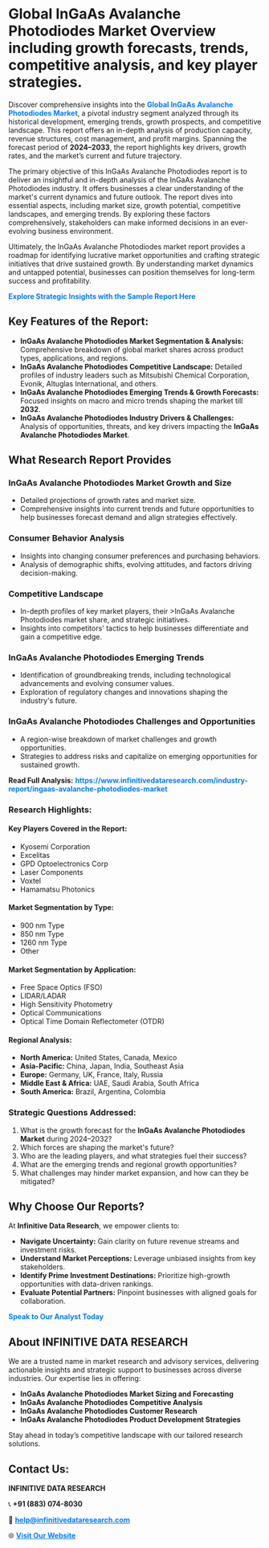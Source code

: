 <h1>Global InGaAs Avalanche Photodiodes Market Overview including growth forecasts, trends, competitive analysis, and key player strategies.</h1>
<p>
Discover comprehensive insights into the 
<a href="https://www.infinitivedataresearch.com/industry-report/ingaas-avalanche-photodiodes-market" rel="dofollow" style="color: #007BFF; text-decoration: none;"><strong>Global InGaAs Avalanche Photodiodes Market</strong></a>, a pivotal industry segment analyzed through its historical development, emerging trends, growth prospects, and competitive landscape. This report offers an in-depth analysis of production capacity, revenue structures, cost management, and profit margins. Spanning the forecast period of <strong>2024–2033</strong>, the report highlights key drivers, growth rates, and the market’s current and future trajectory.
</p>
<p>
The primary objective of this InGaAs Avalanche Photodiodes report is to deliver an insightful and in-depth analysis of the InGaAs Avalanche Photodiodes industry. It offers businesses a clear understanding of the market's current dynamics and future outlook. The report dives into essential aspects, including market size, growth potential, competitive landscapes, and emerging trends. By exploring these factors comprehensively, stakeholders can make informed decisions in an ever-evolving business environment.
</p>
<p>
Ultimately, the InGaAs Avalanche Photodiodes market report provides a roadmap for identifying lucrative market opportunities and crafting strategic initiatives that drive sustained growth. By understanding market dynamics and untapped potential, businesses can position themselves for long-term success and profitability.
</p>
<p>
<a href="https://www.infinitivedataresearch.com/request-sample/reportId=106866" style="color: #007BFF; text-decoration: none;"><strong>Explore Strategic Insights with the Sample Report Here</strong></a>
</p>

<h2>Key Features of the Report:</h2>
<ul>
<li><strong>InGaAs Avalanche Photodiodes Market Segmentation & Analysis:</strong> Comprehensive breakdown of global market shares across product types, applications, and regions.</li>
<li><strong>InGaAs Avalanche Photodiodes Competitive Landscape:</strong> Detailed profiles of industry leaders such as Mitsubishi Chemical Corporation, Evonik, Altuglas International, and others.</li>
<li><strong>InGaAs Avalanche Photodiodes Emerging Trends & Growth Forecasts:</strong> Focused insights on macro and micro trends shaping the market till <strong>2032</strong>.</li>
<li><strong>InGaAs Avalanche Photodiodes Industry Drivers & Challenges:</strong> Analysis of opportunities, threats, and key drivers impacting the <strong>InGaAs Avalanche Photodiodes Market</strong>.</li>
</ul>

<h2>What Research Report Provides</h2>
<h3>InGaAs Avalanche Photodiodes Market Growth and Size</h3>
<ul>
<li>Detailed projections of growth rates and market size.</li>
<li>Comprehensive insights into current trends and future opportunities to help businesses forecast demand and align strategies effectively.</li>
</ul>

<h3>Consumer Behavior Analysis</h3>
<ul>
<li>Insights into changing consumer preferences and purchasing behaviors.</li>
<li>Analysis of demographic shifts, evolving attitudes, and factors driving decision-making.</li>
</ul>

<h3>Competitive Landscape</h3>
<ul>
<li>In-depth profiles of key market players, their >InGaAs Avalanche Photodiodes market share, and strategic initiatives.</li>
<li>Insights into competitors' tactics to help businesses differentiate and gain a competitive edge.</li>
</ul>

<h3>InGaAs Avalanche Photodiodes Emerging Trends</h3>
<ul>
<li>Identification of groundbreaking trends, including technological advancements and evolving consumer values.</li>
<li>Exploration of regulatory changes and innovations shaping the industry's future.</li>
</ul>

<h3>InGaAs Avalanche Photodiodes Challenges and Opportunities</h3>
<ul>
<li>A region-wise breakdown of market challenges and growth opportunities.</li>
<li>Strategies to address risks and capitalize on emerging opportunities for sustained growth.</li>
</ul>
<p><strong>Read Full Analysis:</strong> <a href="https://www.infinitivedataresearch.com/industry-report/ingaas-avalanche-photodiodes-market" rel="dofollow" style="color: #007BFF; text-decoration: none;"><strong>https://www.infinitivedataresearch.com/industry-report/ingaas-avalanche-photodiodes-market</strong></a></p>
<h3>Research Highlights:</h3>
<h4>Key Players Covered in the Report:</h4>
<ul><li>Kyosemi Corporation</li><li>Excelitas</li><li>GPD Optoelectronics Corp</li><li>Laser Components</li><li>Voxtel</li><li>Hamamatsu Photonics</li></ul>
<h4>Market Segmentation by Type:</h4>
<ul><li>900 nm Type</li><li>850 nm Type</li><li>1260 nm Type</li><li>Other</li></ul>
<h4>Market Segmentation by Application:</h4>
<ul><li>Free Space Optics (FSO)</li><li>LIDAR/LADAR</li><li>High Sensitivity Photometry</li><li>Optical Communications</li><li>Optical Time Domain Reflectometer (OTDR)</li></ul>

<h4>Regional Analysis:</h4>
<ul>
<li><strong>North America:</strong> United States, Canada, Mexico</li>
<li><strong>Asia-Pacific:</strong> China, Japan, India, Southeast Asia</li>
<li><strong>Europe:</strong> Germany, UK, France, Italy, Russia</li>
<li><strong>Middle East & Africa:</strong> UAE, Saudi Arabia, South Africa</li>
<li><strong>South America:</strong> Brazil, Argentina, Colombia</li>
</ul>

<h3>Strategic Questions Addressed:</h3>
<ol>
<li>What is the growth forecast for the <strong>InGaAs Avalanche Photodiodes Market</strong> during 2024–2032?</li>
<li>Which forces are shaping the market's future?</li>
<li>Who are the leading players, and what strategies fuel their success?</li>
<li>What are the emerging trends and regional growth opportunities?</li>
<li>What challenges may hinder market expansion, and how can they be mitigated?</li>
</ol>

<h2>Why Choose Our Reports?</h2>
<p>At <strong>Infinitive Data Research</strong>, we empower clients to:</p>
<ul>
<li><strong>Navigate Uncertainty:</strong> Gain clarity on future revenue streams and investment risks.</li>
<li><strong>Understand Market Perceptions:</strong> Leverage unbiased insights from key stakeholders.</li>
<li><strong>Identify Prime Investment Destinations:</strong> Prioritize high-growth opportunities with data-driven rankings.</li>
<li><strong>Evaluate Potential Partners:</strong> Pinpoint businesses with aligned goals for collaboration.</li>
</ul>
<p><a href="https://www.infinitivedataresearch.com/industry-report/ingaas-avalanche-photodiodes-market" rel="dofollow" style="color: #007BFF; text-decoration: none;"><strong>Speak to Our Analyst Today</strong></a></p>

<h2>About INFINITIVE DATA RESEARCH</h2>
<p>We are a trusted name in market research and advisory services, delivering actionable insights and strategic support to businesses across diverse industries. Our expertise lies in offering:</p>
<ul>
<li><strong>InGaAs Avalanche Photodiodes Market Sizing and Forecasting</strong></li>
<li><strong>InGaAs Avalanche Photodiodes Competitive Analysis</strong></li>
<li><strong>InGaAs Avalanche Photodiodes Customer Research</strong></li>
<li><strong>InGaAs Avalanche Photodiodes Product Development Strategies</strong></li>
</ul>
<p>Stay ahead in today’s competitive landscape with our tailored research solutions.</p>

<h2>Contact Us:</h2>
<p><strong>INFINITIVE DATA RESEARCH</strong></p>
<p>📞 <strong>+91 (883) 074-8030</strong></p>
<p>📧 <strong><a href="mailto:help@infinitivedataresearch.com" style="color: #007BFF;">help@infinitivedataresearch.com</a></strong></p>
<p>🌐 <strong><a href="https://www.infinitivedataresearch.com" rel="dofollow" style="color: #007BFF;">Visit Our Website</a></strong></p>